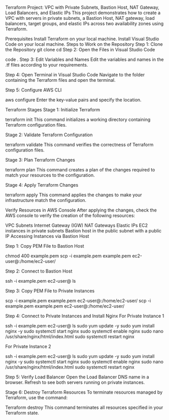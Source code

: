 Terraform Project: VPC with Private Subnets, Bastion Host, NAT Gateway, Load Balancers, and Elastic IPs
This project demonstrates how to create a VPC with servers in private subnets, a Bastion Host, NAT gateway, load balancers, target groups, and elastic IPs across two availability zones using Terraform.

Prerequisites
Install Terraform on your local machine.
Install Visual Studio Code on your local machine.
Steps to Work on the Repository
Step 1: Clone the Repository
git clone <repository-url>
cd <repository-folder>
Step 2: Open the Files in Visual Studio Code

code .
Step 3: Edit Variables and Names
Edit the variables and names in the .tf files according to your requirements.

Step 4: Open Terminal in Visual Studio Code
Navigate to the folder containing the Terraform files and open the terminal.

Step 5: Configure AWS CLI

aws configure
Enter the key-value pairs and specify the location.

Terraform Stages
Stage 1: Initialize Terraform

terraform init
This command initializes a working directory containing Terraform configuration files.

Stage 2: Validate Terraform Configuration

terraform validate
This command verifies the correctness of Terraform configuration files.

Stage 3: Plan Terraform Changes

terraform plan
This command creates a plan of the changes required to match your resources to the configuration.

Stage 4: Apply Terraform Changes

terraform apply
This command applies the changes to make your infrastructure match the configuration.

Verify Resources in AWS Console
After applying the changes, check the AWS console to verify the creation of the following resources:

VPC
Subnets
Internet Gateway (IGW)
NAT Gateways
Elastic IPs
EC2 instances in private subnets
Bastion host in the public subnet with a public IP
Accessing Instances via Bastion Host

Step 1: Copy PEM File to Bastion Host

chmod 400 example.pem
scp -i example.pem example.pem ec2-user@<bastion-host-ip>:/home/ec2-user/

Step 2: Connect to Bastion Host

ssh -i example.pem ec2-user@<bastion-host-ip>
ls

Step 3: Copy PEM File to Private Instances

scp -i example.pem example.pem ec2-user@<private-ip1>:/home/ec2-user/
scp -i example.pem example.pem ec2-user@<private-ip2>:/home/ec2-user/

Step 4: Connect to Private Instances and Install Nginx
For Private Instance 1

ssh -i example.pem ec2-user@<private-ip1>
ls
sudo yum update -y
sudo yum install nginx -y
sudo systemctl start nginx
sudo systemctl enable nginx
sudo nano /usr/share/nginx/html/index.html
sudo systemctl restart nginx


For Private Instance 2

ssh -i example.pem ec2-user@<private-ip2>
ls
sudo yum update -y
sudo yum install nginx -y
sudo systemctl start nginx
sudo systemctl enable nginx
sudo nano /usr/share/nginx/html/index.html
sudo systemctl restart nginx

Step 5: Verify Load Balancer
Open the Load Balancer DNS name in a browser. Refresh to see both servers running on private instances.

Stage 6: Destroy Terraform Resources
To terminate resources managed by Terraform, use the command:

Terraform destroy
This command terminates all resources specified in your Terraform state.
